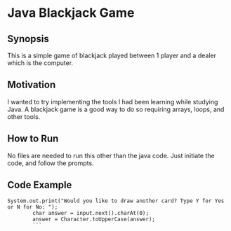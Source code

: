 # Java Blackjack Game

## Synopsis
This is a simple game of blackjack played between 1 player and a dealer which is the computer.

## Motivation
I wanted to try implementing the tools I had been learning while studying Java. A blackjack game is a good way to do so requiring arrays, loops, and other tools.

## How to Run
No files are needed to run this other than the java code. Just initiate the code, and follow the prompts.

## Code Example
```
System.out.print("Would you like to draw another card? Type Y for Yes or N for No: ");
		char answer = input.next().charAt(0);
		answer = Character.toUpperCase(answer);
		```

